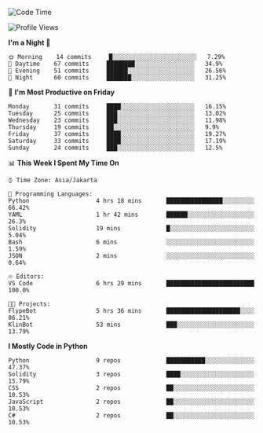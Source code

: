 <!--START_SECTION:waka-->
![Code Time](http://img.shields.io/badge/Code%20Time-0%20secs-blue)

![Profile Views](http://img.shields.io/badge/Profile%20Views-0-blue)

**I'm a Night 🦉** 

```text
🌞 Morning    14 commits     █░░░░░░░░░░░░░░░░░░░░░░░░   7.29% 
🌆 Daytime    67 commits     ████████░░░░░░░░░░░░░░░░░   34.9% 
🌃 Evening    51 commits     ██████░░░░░░░░░░░░░░░░░░░   26.56% 
🌙 Night      60 commits     ███████░░░░░░░░░░░░░░░░░░   31.25%

```
📅 **I'm Most Productive on Friday** 

```text
Monday       31 commits     ████░░░░░░░░░░░░░░░░░░░░░   16.15% 
Tuesday      25 commits     ███░░░░░░░░░░░░░░░░░░░░░░   13.02% 
Wednesday    23 commits     ███░░░░░░░░░░░░░░░░░░░░░░   11.98% 
Thursday     19 commits     ██░░░░░░░░░░░░░░░░░░░░░░░   9.9% 
Friday       37 commits     ████░░░░░░░░░░░░░░░░░░░░░   19.27% 
Saturday     33 commits     ████░░░░░░░░░░░░░░░░░░░░░   17.19% 
Sunday       24 commits     ███░░░░░░░░░░░░░░░░░░░░░░   12.5%

```


📊 **This Week I Spent My Time On** 

```text
⌚︎ Time Zone: Asia/Jakarta

💬 Programming Languages: 
Python                   4 hrs 18 mins       ████████████████░░░░░░░░░   66.42% 
YAML                     1 hr 42 mins        ██████░░░░░░░░░░░░░░░░░░░   26.3% 
Solidity                 19 mins             █░░░░░░░░░░░░░░░░░░░░░░░░   5.04% 
Bash                     6 mins              ░░░░░░░░░░░░░░░░░░░░░░░░░   1.59% 
JSON                     2 mins              ░░░░░░░░░░░░░░░░░░░░░░░░░   0.64%

🔥 Editors: 
VS Code                  6 hrs 29 mins       █████████████████████████   100.0%

🐱‍💻 Projects: 
FlypeBot                 5 hrs 36 mins       █████████████████████░░░░   86.21% 
KlinBot                  53 mins             ███░░░░░░░░░░░░░░░░░░░░░░   13.79%

```

**I Mostly Code in Python** 

```text
Python                   9 repos             ███████████░░░░░░░░░░░░░░   47.37% 
Solidity                 3 repos             ████░░░░░░░░░░░░░░░░░░░░░   15.79% 
CSS                      2 repos             ██░░░░░░░░░░░░░░░░░░░░░░░   10.53% 
JavaScript               2 repos             ██░░░░░░░░░░░░░░░░░░░░░░░   10.53% 
C#                       2 repos             ██░░░░░░░░░░░░░░░░░░░░░░░   10.53%

```



<!--END_SECTION:waka-->
